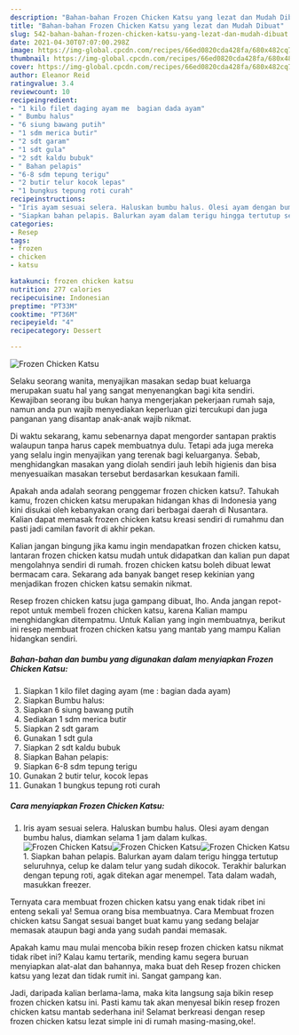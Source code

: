 ```yaml
---
description: "Bahan-bahan Frozen Chicken Katsu yang lezat dan Mudah Dibuat"
title: "Bahan-bahan Frozen Chicken Katsu yang lezat dan Mudah Dibuat"
slug: 542-bahan-bahan-frozen-chicken-katsu-yang-lezat-dan-mudah-dibuat
date: 2021-04-30T07:07:00.298Z
image: https://img-global.cpcdn.com/recipes/66ed0820cda428fa/680x482cq70/frozen-chicken-katsu-foto-resep-utama.jpg
thumbnail: https://img-global.cpcdn.com/recipes/66ed0820cda428fa/680x482cq70/frozen-chicken-katsu-foto-resep-utama.jpg
cover: https://img-global.cpcdn.com/recipes/66ed0820cda428fa/680x482cq70/frozen-chicken-katsu-foto-resep-utama.jpg
author: Eleanor Reid
ratingvalue: 3.4
reviewcount: 10
recipeingredient:
- "1 kilo filet daging ayam me  bagian dada ayam"
- " Bumbu halus"
- "6 siung bawang putih"
- "1 sdm merica butir"
- "2 sdt garam"
- "1 sdt gula"
- "2 sdt kaldu bubuk"
- " Bahan pelapis"
- "6-8 sdm tepung terigu"
- "2 butir telur kocok lepas"
- "1 bungkus tepung roti curah"
recipeinstructions:
- "Iris ayam sesuai selera. Haluskan bumbu halus. Olesi ayam dengan bumbu halus, diamkan selama 1 jam dalam kulkas."
- "Siapkan bahan pelapis. Balurkan ayam dalam terigu hingga tertutup seluruhnya, celup ke dalam telur yang sudah dikocok. Terakhir balurkan dengan tepung roti, agak ditekan agar menempel. Tata dalam wadah, masukkan freezer."
categories:
- Resep
tags:
- frozen
- chicken
- katsu

katakunci: frozen chicken katsu 
nutrition: 277 calories
recipecuisine: Indonesian
preptime: "PT33M"
cooktime: "PT36M"
recipeyield: "4"
recipecategory: Dessert

---
```



![Frozen Chicken Katsu](https://img-global.cpcdn.com/recipes/66ed0820cda428fa/680x482cq70/frozen-chicken-katsu-foto-resep-utama.jpg)

Selaku seorang wanita, menyajikan masakan sedap buat keluarga merupakan suatu hal yang sangat menyenangkan bagi kita sendiri. Kewajiban seorang ibu bukan hanya mengerjakan pekerjaan rumah saja, namun anda pun wajib menyediakan keperluan gizi tercukupi dan juga panganan yang disantap anak-anak wajib nikmat.

Di waktu  sekarang, kamu sebenarnya dapat mengorder santapan praktis walaupun tanpa harus capek membuatnya dulu. Tetapi ada juga mereka yang selalu ingin menyajikan yang terenak bagi keluarganya. Sebab, menghidangkan masakan yang diolah sendiri jauh lebih higienis dan bisa menyesuaikan masakan tersebut berdasarkan kesukaan famili. 



Apakah anda adalah seorang penggemar frozen chicken katsu?. Tahukah kamu, frozen chicken katsu merupakan hidangan khas di Indonesia yang kini disukai oleh kebanyakan orang dari berbagai daerah di Nusantara. Kalian dapat memasak frozen chicken katsu kreasi sendiri di rumahmu dan pasti jadi camilan favorit di akhir pekan.

Kalian jangan bingung jika kamu ingin mendapatkan frozen chicken katsu, lantaran frozen chicken katsu mudah untuk didapatkan dan kalian pun dapat mengolahnya sendiri di rumah. frozen chicken katsu boleh dibuat lewat bermacam cara. Sekarang ada banyak banget resep kekinian yang menjadikan frozen chicken katsu semakin nikmat.

Resep frozen chicken katsu juga gampang dibuat, lho. Anda jangan repot-repot untuk membeli frozen chicken katsu, karena Kalian mampu menghidangkan ditempatmu. Untuk Kalian yang ingin membuatnya, berikut ini resep membuat frozen chicken katsu yang mantab yang mampu Kalian hidangkan sendiri.

<!--inarticleads1-->

##### Bahan-bahan dan bumbu yang digunakan dalam menyiapkan Frozen Chicken Katsu:

1. Siapkan 1 kilo filet daging ayam (me : bagian dada ayam)
1. Siapkan  Bumbu halus:
1. Siapkan 6 siung bawang putih
1. Sediakan 1 sdm merica butir
1. Siapkan 2 sdt garam
1. Gunakan 1 sdt gula
1. Siapkan 2 sdt kaldu bubuk
1. Siapkan  Bahan pelapis:
1. Siapkan 6-8 sdm tepung terigu
1. Gunakan 2 butir telur, kocok lepas
1. Gunakan 1 bungkus tepung roti curah




<!--inarticleads2-->

##### Cara menyiapkan Frozen Chicken Katsu:

1. Iris ayam sesuai selera. Haluskan bumbu halus. Olesi ayam dengan bumbu halus, diamkan selama 1 jam dalam kulkas.
<img src="https://img-global.cpcdn.com/steps/8fc36af7bdd2cfd1/160x128cq70/frozen-chicken-katsu-langkah-memasak-1-foto.jpg" alt="Frozen Chicken Katsu"><img src="https://img-global.cpcdn.com/steps/d4981618dec6087b/160x128cq70/frozen-chicken-katsu-langkah-memasak-1-foto.jpg" alt="Frozen Chicken Katsu"><img src="https://img-global.cpcdn.com/steps/f6bcd679a6edc5b6/160x128cq70/frozen-chicken-katsu-langkah-memasak-1-foto.jpg" alt="Frozen Chicken Katsu">1. Siapkan bahan pelapis. Balurkan ayam dalam terigu hingga tertutup seluruhnya, celup ke dalam telur yang sudah dikocok. Terakhir balurkan dengan tepung roti, agak ditekan agar menempel. Tata dalam wadah, masukkan freezer.




Ternyata cara membuat frozen chicken katsu yang enak tidak ribet ini enteng sekali ya! Semua orang bisa membuatnya. Cara Membuat frozen chicken katsu Sangat sesuai banget buat kamu yang sedang belajar memasak ataupun bagi anda yang sudah pandai memasak.

Apakah kamu mau mulai mencoba bikin resep frozen chicken katsu nikmat tidak ribet ini? Kalau kamu tertarik, mending kamu segera buruan menyiapkan alat-alat dan bahannya, maka buat deh Resep frozen chicken katsu yang lezat dan tidak rumit ini. Sangat gampang kan. 

Jadi, daripada kalian berlama-lama, maka kita langsung saja bikin resep frozen chicken katsu ini. Pasti kamu tak akan menyesal bikin resep frozen chicken katsu mantab sederhana ini! Selamat berkreasi dengan resep frozen chicken katsu lezat simple ini di rumah masing-masing,oke!.

